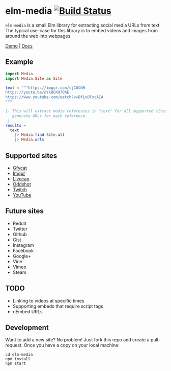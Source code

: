 # elm-media [![Build Status](https://travis-ci.org/liamcurry/elm-media.svg?branch=master)](https://travis-ci.org/liamcurry/elm-media)

`elm-media` is a small Elm library for extracting social media URLs from text.
The typical use-case for this library is to embed videos and images from around
the web into webpages.

[Demo](http://liamcurry.com/elm-media/) |
[Docs](http://package.elm-lang.org/packages/liamcurry/elm-media/)

## Example

```elm
import Media
import Media.Site as Site

text = """https://imgur.com/cjCGCNH
https://youtu.be/oYk8CKH7OhE
https://www.youtube.com/watch?v=DfLvDFxcAIA
"""

{- This will extract media references in "text" for all supported sites, and
   generate URLs for each reference.
-}
results =
  text
    |> Media.find Site.all
    |> Media.urls
```

## Supported sites

- [Gfycat](https://gfycat.com)
- [Imgur](https://imgur.com)
- [Livecap](https://livecap.tv)
- [Oddshot](https://oddshot.tv)
- [Twitch](https://twitch.tv)
- [YouTube](https://youtube.com)

## Future sites

- Reddit
- Twitter
- Github
- Gist
- Instagram
- Facebook
- Google+
- Vine
- Vimeo
- Steam

## TODO

- Linking to videos at specific times
- Supporting embeds that require script tags
- oEmbed URLs

## Development

Want to add a new site? No problem! Just fork this repo and create a
pull-request. Once you have a copy on your local machine:

```shell
cd elm-media
npm install
npm start
```
